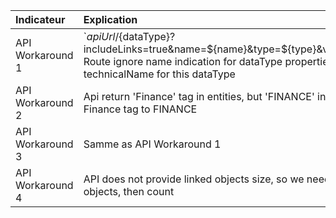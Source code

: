 | Indicateur  | Explication          |  |
| :--------------- |:---------------| -----:|
| API Workaround 1 | `${apiUrl}/${dataType}?includeLinks=true&name=${name}&type=${type}&versionId=${versionId} Route ignore name indication for dataType properties, so we use technicalName for this dataType |  |
| API Workaround 2 | Api return 'Finance' tag in entities, but 'FINANCE' in tags list, so we cast Finance tag to FINANCE |
| API Workaround 3 |  Samme as API Workaround 1  |
| API Workaround 4 |  API does not provide linked objects size, so we need to fetch all linked objects, then count  |
